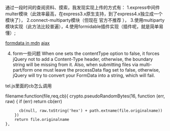 通过一段时间的查阅资料、摸索，我发现实现上传的方式有：
1.express中间件multer模块（此效率最高，在express3.x原生支持，到了express4.x独立成一个模块了），
2.connect-multiparty模块（但现在 官方不推荐 ），
3.使用multiparty模块实现（此方法比较普遍），4.使用formidable插件实现（插件呢，就是简单易懂）;



[formdata in mdn](https://developer.mozilla.org/zh-CN/docs/Web/Guide/Using_FormData_Objects)
[ajax](http://stackoverflow.com/questions/20795449/jquery-ajax-form-submission-enctype-multipart-form-data-why-does-contentt)

4. form一些问题
When one sets the contentType option to false, it forces jQuery not to add a Content-Type header, otherwise, the boundary string will be missing from it. Also, when submitting files via multi-part/form one must leave the processData flag set to false, otherwise, jQuery will try to convert your FormData into a string, which will fail.


tel.js里面的cb怎么调用

filename:function(file,req,cb){
        crypto.pseudoRandomBytes(16, function (err, raw) {
          if (err) return cb(err)

          cb(null, raw.toString('hex') + path.extname(file.originalname))
        })
        return file.originalname
    },